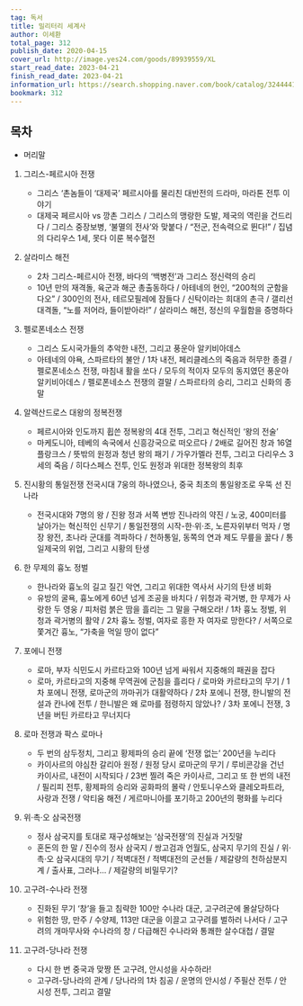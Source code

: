 ```yaml
---
tag: 독서
title: 밀리터리 세계사
author: 이세환
total_page: 312
publish_date: 2020-04-15
cover_url: http://image.yes24.com/goods/89939559/XL
start_read_date: 2023-04-21
finish_read_date: 2023-04-21
information_url: https://search.shopping.naver.com/book/catalog/32444411379?query=%EB%B0%80%EB%A6%AC%ED%84%B0%EB%A6%AC%20%EC%84%B8%EA%B3%84%EC%82%AC&NaPm=ct%3Dlo133xw8%7Cci%3Da1554dd09624e5f170ff122046f32c96eb3f0565%7Ctr%3Dboksl%7Csn%3D95694%7Chk%3D123a6b77caf00cdc862bc1bd515d3607adf9644e
bookmark: 312
---
```


## 목차

- 머리말

1. 그리스-페르시아 전쟁
	- 그리스 ‘촌놈들이 ‘대제국’ 페르시아를 물리친 대반전의 드라마, 마라톤 전투 이야기
	- 대제국 페르시아 vs 깡촌 그리스 / 그리스의 맹랑한 도발, 제국의 역린을 건드리다 / 그리스 중장보병, ‘불멸의 전사’와 맞붙다 / “전군, 전속력으로 뛴다!” / 집념의 다리우스 1세, 못다 이룬 복수혈전

2. 살라미스 해전
	- 2차 그리스-페르시아 전쟁, 바다의 ‘백병전’과 그리스 정신력의 승리
	- 10년 만의 재격돌, 육군과 해군 총출동하다 / 아테네의 현인, “200척의 군함을 다오” / 300인의 전사, 테르모필레에 잠들다 / 신탁이라는 희대의 촌극 / 갤리선 대격돌, “노를 저어라, 들이받아라!” / 살라미스 해전, 정신의 우월함을 증명하다

3. 펠로폰네소스 전쟁
	- 그리스 도시국가들의 추악한 내전, 그리고 풍운아 알키비아데스
	- 아테네의 야욕, 스파르타의 불안 / 1차 내전, 페리클레스의 죽음과 허무한 종결 / 펠로폰네소스 전쟁, 마침내 활을 쏘다 / 모두의 적이자 모두의 동지였던 풍운아 알키비아데스 / 펠로폰네소스 전쟁의 결말 / 스파르타의 승리, 그리고 신화의 종말

4. 알렉산드로스 대왕의 정복전쟁
	- 페르시아와 인도까지 휩쓴 정복왕의 4대 전투, 그리고 혁신적인 ‘왕의 전술’
	- 마케도니아, 테베의 속국에서 신흥강국으로 떠오르다 / 2배로 길어진 창과 16열 플랑크스 / 뜻밖의 원정과 청년 왕의 패기 / 가우가멜라 전투, 그리고 다리우스 3세의 죽음 / 히다스페스 전투, 인도 원정과 위대한 정복왕의 최후

5. 진시황의 통일전쟁 전국시대 7웅의 하나였으나, 중국 최초의 통일왕조로 우뚝 선 진나라
	- 전국시대와 7명의 왕 / 진왕 정과 서쪽 변방 진나라의 약진 / 노궁, 400미터를 날아가는 혁신적인 신무기 / 통일전쟁의 시작-한·위·조, 노른자위부터 먹자 / 명장 왕전, 초나라 군대를 격파하다 / 천하통일, 동쪽의 연과 제도 무릎을 꿇다 / 통일제국의 위업, 그리고 시황의 탄생

6. 한 무제의 흉노 정벌
	- 한나라와 흉노의 길고 질긴 악연, 그리고 위대한 역사서 사기의 탄생 비화
	- 유방의 굴욕, 흉노에게 60년 넘게 조공을 바치다 / 위청과 곽거병, 한 무제가 사랑한 두 영웅 / 피처럼 붉은 땀을 흘리는 그 말을 구해오라! / 1차 흉노 정벌, 위청과 곽거병의 활약 / 2차 흉노 정벌, 여자로 흥한 자 여자로 망한다? / 서쪽으로 쫓겨간 흉노, “가축을 먹일 땅이 없다”

7. 포에니 전쟁
	- 로마, 부자 식민도시 카르타고와 100년 넘게 싸워서 지중해의 패권을 잡다
	- 로마, 카르타고의 지중해 무역권에 군침을 흘리다 / 로마와 카르타고의 무기 / 1차 포에니 전쟁, 로마군의 까마귀가 대활약하다 / 2차 포에니 전쟁, 한니발의 전설과 칸나에 전투 / 한니발은 왜 로마를 점령하지 않았나? / 3차 포에니 전쟁, 3년을 버틴 카르타고 무너지다

8. 로마 전쟁과 팍스 로마나
	- 두 번의 삼두정치, 그리고 황제파의 승리 끝에 ‘전쟁 없는’ 200년을 누리다
	- 카이사르의 야심찬 갈리아 원정 / 원정 당시 로마군의 무기 / 루비콘강을 건넌 카이사르, 내전이 시작되다 / 23번 찔려 죽은 카이사르, 그리고 또 한 번의 내전 / 필리피 전투, 황제파의 승리와 공화파의 몰락 / 안토니우스와 클레오파트라, 사랑과 전쟁 / 악티움 해전 / 게르마니아를 포기하고 200년의 평화를 누리다

9. 위·촉·오 삼국전쟁
	- 정사 삼국지를 토대로 재구성해보는 ‘삼국전쟁’의 진실과 거짓말
	- 혼돈의 한 말 / 진수의 정사 삼국지 / 쌍고검과 언월도, 삼국지 무기의 진실 / 위·촉·오 삼국시대의 무기 / 적벽대전 / 적벽대전의 군선들 / 제갈량의 천하삼분지계 / 출사표, 그러나… / 제갈량의 비밀무기?

10. 고구려-수나라 전쟁
	- 진화된 무기 ‘창’을 들고 침략한 100만 수나라 대군, 고구려군에 몰살당하다
	- 위험한 땅, 만주 / 수양제, 113만 대군을 이끌고 고구려를 벌하러 나서다 / 고구려의 개마무사와 수나라의 창 / 다급해진 수나라와 통쾌한 살수대첩 / 결말

11. 고구려-당나라 전쟁
	- 다시 한 번 중국과 맞짱 뜬 고구려, 안시성을 사수하라!
	- 고구려-당나라의 관계 / 당나라의 1차 침공 / 운명의 안시성 / 주필산 전투 / 안시성 전투, 그리고 결말



